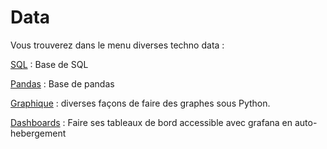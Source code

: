 <h1>Data</h1>

Vous trouverez dans le menu diverses techno data :

[SQL](sql.md) : Base de SQL

[Pandas](pandas.md) : Base de pandas

[Graphique](graphique.md) : diverses façons de faire des graphes sous Python.

[Dashboards](dashboards.md) : Faire ses tableaux de bord accessible avec grafana en auto-hebergement